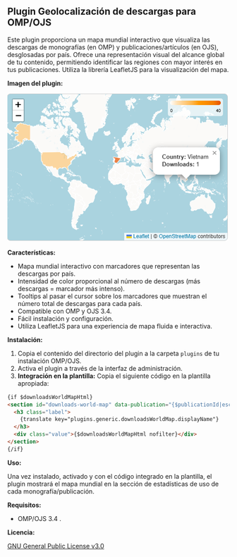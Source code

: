 ## Plugin Geolocalización de descargas para OMP/OJS

Este plugin proporciona un mapa mundial interactivo que visualiza las descargas de monografías (en OMP) y publicaciones/artículos (en OJS), desglosadas por país. Ofrece una representación visual del alcance global de tu contenido, permitiendo identificar las regiones con mayor interés en tus publicaciones. Utiliza la librería LeafletJS para la visualización del mapa.

**Imagen del plugin:**

![Captura de pantalla del plugin](img/map.png)

**Características:**

- Mapa mundial interactivo con marcadores que representan las descargas por país.
- Intensidad de color proporcional al número de descargas (más descargas = marcador más intenso).
- Tooltips al pasar el cursor sobre los marcadores que muestran el número total de descargas para cada país.
- Compatible con OMP y OJS 3.4.
- Fácil instalación y configuración.
- Utiliza LeafletJS para una experiencia de mapa fluida e interactiva.

**Instalación:**

1. Copia el contenido del directorio del plugin a la carpeta `plugins` de tu instalación OMP/OJS.
2. Activa el plugin a través de la interfaz de administración.
3. **Integración en la plantilla:** Copia el siguiente código en la plantilla apropiada:

```html
{if $downloadsWorldMapHtml}
<section id="downloads-world-map" data-publication="{$publicationId|escape}">
  <h3 class="label">
    {translate key="plugins.generic.downloadsWorldMap.displayName"}
  </h3>
  <div class="value">{$downloadsWorldMapHtml nofilter}</div>
</section>
{/if}
```

**Uso:**

Una vez instalado, activado y con el código integrado en la plantilla, el plugin mostrará el mapa mundial en la sección de estadísticas de uso de cada monografía/publicación.

**Requisitos:**

- OMP/OJS 3.4
  .

**Licencia:**

[GNU General Public License v3.0](LICENSE)
